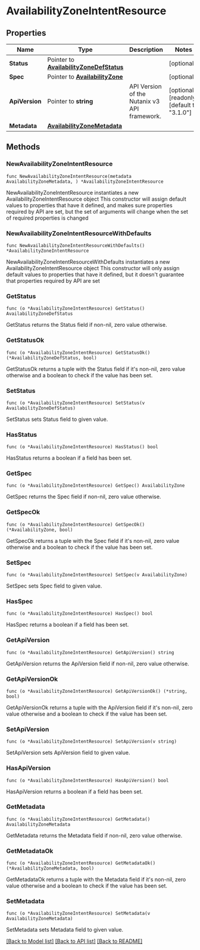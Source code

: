 # AvailabilityZoneIntentResource

## Properties

Name | Type | Description | Notes
------------ | ------------- | ------------- | -------------
**Status** | Pointer to [**AvailabilityZoneDefStatus**](AvailabilityZoneDefStatus.md) |  | [optional] 
**Spec** | Pointer to [**AvailabilityZone**](AvailabilityZone.md) |  | [optional] 
**ApiVersion** | Pointer to **string** | API Version of the Nutanix v3 API framework. | [optional] [readonly] [default to "3.1.0"]
**Metadata** | [**AvailabilityZoneMetadata**](AvailabilityZoneMetadata.md) |  | 

## Methods

### NewAvailabilityZoneIntentResource

`func NewAvailabilityZoneIntentResource(metadata AvailabilityZoneMetadata, ) *AvailabilityZoneIntentResource`

NewAvailabilityZoneIntentResource instantiates a new AvailabilityZoneIntentResource object
This constructor will assign default values to properties that have it defined,
and makes sure properties required by API are set, but the set of arguments
will change when the set of required properties is changed

### NewAvailabilityZoneIntentResourceWithDefaults

`func NewAvailabilityZoneIntentResourceWithDefaults() *AvailabilityZoneIntentResource`

NewAvailabilityZoneIntentResourceWithDefaults instantiates a new AvailabilityZoneIntentResource object
This constructor will only assign default values to properties that have it defined,
but it doesn't guarantee that properties required by API are set

### GetStatus

`func (o *AvailabilityZoneIntentResource) GetStatus() AvailabilityZoneDefStatus`

GetStatus returns the Status field if non-nil, zero value otherwise.

### GetStatusOk

`func (o *AvailabilityZoneIntentResource) GetStatusOk() (*AvailabilityZoneDefStatus, bool)`

GetStatusOk returns a tuple with the Status field if it's non-nil, zero value otherwise
and a boolean to check if the value has been set.

### SetStatus

`func (o *AvailabilityZoneIntentResource) SetStatus(v AvailabilityZoneDefStatus)`

SetStatus sets Status field to given value.

### HasStatus

`func (o *AvailabilityZoneIntentResource) HasStatus() bool`

HasStatus returns a boolean if a field has been set.

### GetSpec

`func (o *AvailabilityZoneIntentResource) GetSpec() AvailabilityZone`

GetSpec returns the Spec field if non-nil, zero value otherwise.

### GetSpecOk

`func (o *AvailabilityZoneIntentResource) GetSpecOk() (*AvailabilityZone, bool)`

GetSpecOk returns a tuple with the Spec field if it's non-nil, zero value otherwise
and a boolean to check if the value has been set.

### SetSpec

`func (o *AvailabilityZoneIntentResource) SetSpec(v AvailabilityZone)`

SetSpec sets Spec field to given value.

### HasSpec

`func (o *AvailabilityZoneIntentResource) HasSpec() bool`

HasSpec returns a boolean if a field has been set.

### GetApiVersion

`func (o *AvailabilityZoneIntentResource) GetApiVersion() string`

GetApiVersion returns the ApiVersion field if non-nil, zero value otherwise.

### GetApiVersionOk

`func (o *AvailabilityZoneIntentResource) GetApiVersionOk() (*string, bool)`

GetApiVersionOk returns a tuple with the ApiVersion field if it's non-nil, zero value otherwise
and a boolean to check if the value has been set.

### SetApiVersion

`func (o *AvailabilityZoneIntentResource) SetApiVersion(v string)`

SetApiVersion sets ApiVersion field to given value.

### HasApiVersion

`func (o *AvailabilityZoneIntentResource) HasApiVersion() bool`

HasApiVersion returns a boolean if a field has been set.

### GetMetadata

`func (o *AvailabilityZoneIntentResource) GetMetadata() AvailabilityZoneMetadata`

GetMetadata returns the Metadata field if non-nil, zero value otherwise.

### GetMetadataOk

`func (o *AvailabilityZoneIntentResource) GetMetadataOk() (*AvailabilityZoneMetadata, bool)`

GetMetadataOk returns a tuple with the Metadata field if it's non-nil, zero value otherwise
and a boolean to check if the value has been set.

### SetMetadata

`func (o *AvailabilityZoneIntentResource) SetMetadata(v AvailabilityZoneMetadata)`

SetMetadata sets Metadata field to given value.



[[Back to Model list]](../README.md#documentation-for-models) [[Back to API list]](../README.md#documentation-for-api-endpoints) [[Back to README]](../README.md)


